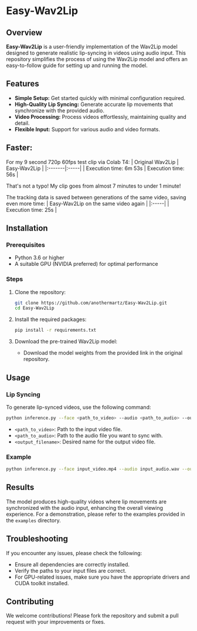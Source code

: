
# Easy-Wav2Lip

## Overview

**Easy-Wav2Lip** is a user-friendly implementation of the Wav2Lip model designed to generate realistic lip-syncing in videos using audio input. This repository simplifies the process of using the Wav2Lip model and offers an easy-to-follow guide for setting up and running the model.

## Features

- **Simple Setup:** Get started quickly with minimal configuration required.
- **High-Quality Lip Syncing:** Generate accurate lip movements that synchronize with the provided audio.
- **Video Processing:** Process videos effortlessly, maintaining quality and detail.
- **Flexible Input:** Support for various audio and video formats.
  
## Faster:
For my 9 second 720p 60fps test clip via Colab T4:
| Original Wav2Lip | Easy-Wav2Lip |
|:-------|:-----|
| Execution time: 6m 53s | Execution time: 56s |

That's not a typo! My clip goes from almost 7 minutes to under 1 minute!

The tracking data is saved between generations of the same video, saving even more time:
| Easy-Wav2Lip on the same video again |
|:-----|
| Execution time: 25s |

## Installation

### Prerequisites

- Python 3.6 or higher
- A suitable GPU (NVIDIA preferred) for optimal performance

### Steps

1. Clone the repository:
   ```bash
   git clone https://github.com/anothermartz/Easy-Wav2Lip.git
   cd Easy-Wav2Lip
   ```

2. Install the required packages:
   ```bash
   pip install -r requirements.txt
   ```

3. Download the pre-trained Wav2Lip model:
   - Download the model weights from the provided link in the original repository.

## Usage

### Lip Syncing

To generate lip-synced videos, use the following command:

```bash
python inference.py --face <path_to_video> --audio <path_to_audio> --outfile <output_filename>
```

- `<path_to_video>`: Path to the input video file.
- `<path_to_audio>`: Path to the audio file you want to sync with.
- `<output_filename>`: Desired name for the output video file.

### Example

```bash
python inference.py --face input_video.mp4 --audio input_audio.wav --outfile output_video.mp4
```

## Results

The model produces high-quality videos where lip movements are synchronized with the audio input, enhancing the overall viewing experience. For a demonstration, please refer to the examples provided in the `examples` directory.

## Troubleshooting

If you encounter any issues, please check the following:

- Ensure all dependencies are correctly installed.
- Verify the paths to your input files are correct.
- For GPU-related issues, make sure you have the appropriate drivers and CUDA toolkit installed.

## Contributing

We welcome contributions! Please fork the repository and submit a pull request with your improvements or fixes.

